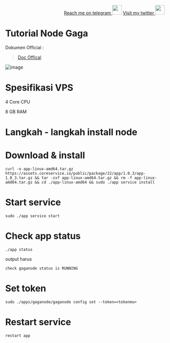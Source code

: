 <p style="font-size:14px" align="right">
<a href="https://t.me/Bal33671" target="_blank">Reach me on telegram <img src="https://user-images.githubusercontent.com/50621007/183283867-56b4d69f-bc6e-4939-b00a-72aa019d1aea.png" width="30"/></a>
<a href="https://twitter.com/Bal3367" target="_blank">Visit my twitter <img src="https://user-images.githubusercontent.com/110718880/204088136-3e807cf8-1fc4-4a7d-a833-d58180e36413.png" width="30"/></a>
</p>



# Tutorial Node Gaga

Dokumen Official :
> [Doc Offical](https://docs.gaganode.com/ "Doc Offical")

![image](https://user-images.githubusercontent.com/119092888/209459702-642e6321-e508-401f-b458-7f0e1ca2b662.png)

# Spesifikasi VPS
4 Core CPU

8 GB RAM

# Langkah - langkah install node 
# Download & install
```console
curl -o app-linux-amd64.tar.gz https://assets.coreservice.io/public/package/22/app/1.0.3/app-1_0_3.tar.gz && tar -zxf app-linux-amd64.tar.gz && rm -f app-linux-amd64.tar.gz && cd ./app-linux-amd64 && sudo ./app service install
```
# Start service
```console
sudo ./app service start
```
# Check app status
```console
./app status
```
output harus 

`check gaganode status is RUNNING`
# Set token
```console
sudo ./apps/gaganode/gaganode config set --token=<tokenmu>
```
# Restart service
```console
restart app
```
